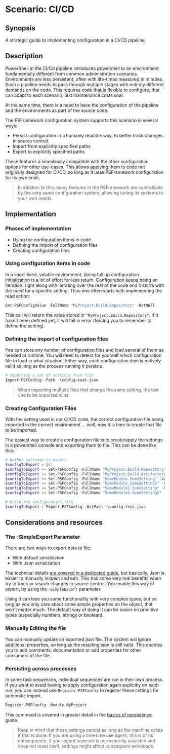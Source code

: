 ﻿# Scenario: CI/CD

## Synopsis

A strategic guide to implementing configuration in a CI/CD pipeline.

## Description

PowerShell in the CI/Cd pipeline introduces powershell to an environment fundamentally different from common administration scenarios.
Environments are less persistent, often with life-times measured in minutes.
Such a pipeline needs to pass through multiple stages with entirely different demands on the code.
This requires code that is flexible to configure, that can adapt to each scenario, lest maintenance costs soar.

At the same time, there is a need to have the configuration of the pipeline and the environments as part of the source code.

The PSFramework configuration system supports this scenario in several ways:

+ Persist configuration in a humanly readible way, to better track changes in source control.
+ Import from explicitly specified paths
+ Export to explicitly specified paths

These features a seamlessly compatible with the other configuration options for other use-cases.
This allows applying them to code not originally designed for CI/CD, so long as it uses PSFramework configuration for its own ends.

> In addition to this, many features in the PSFramework are controllable by the very same configuration system, allowing tuning its systems to your own needs.

## Implementation

### Phases of implementation

+ Using the configuration items in code
+ Defining the import of configuration files
+ Creating configuration files

### Using configuration items in code

In a short-lived, volatile environment, doing full up configuration [initialization](../Core/initialize.md) is a lot of effort for less return.
Configuration keeps being an iteration, right along with iterating over the rest of the code and it starts with the _need_ for a specific setting.
Thus one often starts with implementing the read action:

```powershell
Get-PSFConfigValue -FullName "MyProject.Build.Repository" -NotNull
```

This call will return the value stored in `"MyProject.Build.Repository"`.
If it hasn't been defined yet, it will fail in error (forcing you to remember to define the setting).

### Defining the import of configuration files

You can store any number of configuration files and load several of them as needed at runtime.
You will need to detect for yourself which configuration file to load in what situation.
Either way, each configuration item is natively valid as long as the process running it persists.

```powershell
# Importing a set of settings from file
Import-PSFConfig -Path .\config-test.json
```

> When importing multiple files that change the same setting, the last one to be imported wins.

### Creating Configuration Files

With the setting used in our CI/CD code, the correct configuration file being imported in the correct environment ... well, now it is time to create that file to be imported.

The easiest way to create a configuration file is to create/apply the settings in a powershell console and exporting them to file.
This can be done like this:

```powershell
# Gather settings to export
$configToExport = @()
$configToExport += Set-PSFConfig -FullName "MyProject.Build.Repository" -Value "foo" -SimpleExport -PassThru
$configToExport += Set-PSFConfig -FullName "MyProject.Build.Artifactory" -Value "bar" -SimpleExport -PassThru
$configToExport += Set-PSFConfig -FullName "SomeModule.SomeSetting" -Value "1" -SimpleExport -PassThru
$configToExport += Set-PSFConfig -FullName "SomeModule.SomeSetting2" -Value 2 -SimpleExport -PassThru
$configToExport += Set-PSFConfig -FullName "SomeModule2.SomeSetting" -Value "3" -SimpleExport -PassThru
$configToExport += Set-PSFConfig -FullName "SomeModule2.SomeSetting2" -Value $true -SimpleExport -PassThru

# Write the configuration file
$configToExport | Export-PSFConfig -OutPath .\config-test.json
```

## Considerations and resources

### The -SimpleExport Parameter

There are two ways to export data to file:

+ With default serialization
+ With Json serialization

The technical details [are covered in a dedicated guide](../Persistence/persistence-serialization.md), but basically, Json is easier to manually inspect and edit.
This has some very real benefits when try to track or search changes in source control.
You enable this way of export, by using the `-SimpleExport` parameter.

Using it can lose you some functionality with very complex types, but so long as you only care about some simple properties on the object, that won't matter much.
The default way of doing it can be easier on primitive types (especially numbers, strings or boolean).

### Manually Editing the file

You can manually update an exported json file.
The system will ignore additional properties, so long as the resulting json is still valid.
This enables you to add comments, documentation or add properties for other consumers of the file.

### Persisting across processes

In some task sequences, individual sequences are run in their own process.
If you want to avoid having to apply configuration again explicitly on each run, you can instead use `Register-PSFConfig` to register these settings for automatic import.

```powershell
Register-PSFConfig -Module MyProject
```

This command is covered in greater detail in the [basics of persistence](../Core/persistence-basics.md) guide.

> Keep in mind that these settings persist as long as the machine exists if that is done. If you are using a one-time use agent, this is of no consequence.
> If your agent however is permanently available and does not reset itself, settings might affect subsequent workloads.
